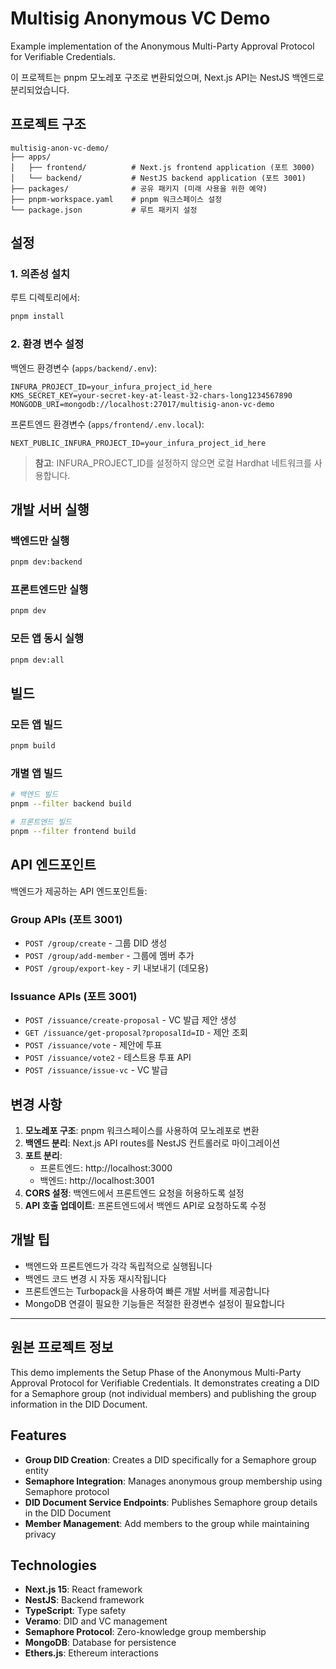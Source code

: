 # Multisig Anonymous VC Demo

Example implementation of the Anonymous Multi-Party Approval Protocol for Verifiable Credentials.

이 프로젝트는 pnpm 모노레포 구조로 변환되었으며, Next.js API는 NestJS 백엔드로 분리되었습니다.

## 프로젝트 구조

```
multisig-anon-vc-demo/
├── apps/
│   ├── frontend/          # Next.js frontend application (포트 3000)
│   └── backend/           # NestJS backend application (포트 3001)
├── packages/              # 공유 패키지 (미래 사용을 위한 예약)
├── pnpm-workspace.yaml    # pnpm 워크스페이스 설정
└── package.json           # 루트 패키지 설정
```

## 설정

### 1. 의존성 설치

루트 디렉토리에서:

```bash
pnpm install
```

### 2. 환경 변수 설정

백엔드 환경변수 (`apps/backend/.env`):
```env
INFURA_PROJECT_ID=your_infura_project_id_here
KMS_SECRET_KEY=your-secret-key-at-least-32-chars-long1234567890
MONGODB_URI=mongodb://localhost:27017/multisig-anon-vc-demo
```

프론트엔드 환경변수 (`apps/frontend/.env.local`):
```env
NEXT_PUBLIC_INFURA_PROJECT_ID=your_infura_project_id_here
```

> **참고**: INFURA_PROJECT_ID를 설정하지 않으면 로컬 Hardhat 네트워크를 사용합니다.

## 개발 서버 실행

### 백엔드만 실행
```bash
pnpm dev:backend
```

### 프론트엔드만 실행
```bash
pnpm dev
```

### 모든 앱 동시 실행
```bash
pnpm dev:all
```

## 빌드

### 모든 앱 빌드
```bash
pnpm build
```

### 개별 앱 빌드
```bash
# 백엔드 빌드
pnpm --filter backend build

# 프론트엔드 빌드
pnpm --filter frontend build
```

## API 엔드포인트

백엔드가 제공하는 API 엔드포인트들:

### Group APIs (포트 3001)
- `POST /group/create` - 그룹 DID 생성
- `POST /group/add-member` - 그룹에 멤버 추가
- `POST /group/export-key` - 키 내보내기 (데모용)

### Issuance APIs (포트 3001)
- `POST /issuance/create-proposal` - VC 발급 제안 생성
- `GET /issuance/get-proposal?proposalId=ID` - 제안 조회
- `POST /issuance/vote` - 제안에 투표
- `POST /issuance/vote2` - 테스트용 투표 API
- `POST /issuance/issue-vc` - VC 발급

## 변경 사항

1. **모노레포 구조**: pnpm 워크스페이스를 사용하여 모노레포로 변환
2. **백엔드 분리**: Next.js API routes를 NestJS 컨트롤러로 마이그레이션
3. **포트 분리**: 
   - 프론트엔드: http://localhost:3000
   - 백엔드: http://localhost:3001
4. **CORS 설정**: 백엔드에서 프론트엔드 요청을 허용하도록 설정
5. **API 호출 업데이트**: 프론트엔드에서 백엔드 API로 요청하도록 수정

## 개발 팁

- 백엔드와 프론트엔드가 각각 독립적으로 실행됩니다
- 백엔드 코드 변경 시 자동 재시작됩니다
- 프론트엔드는 Turbopack을 사용하여 빠른 개발 서버를 제공합니다
- MongoDB 연결이 필요한 기능들은 적절한 환경변수 설정이 필요합니다

---

## 원본 프로젝트 정보

This demo implements the Setup Phase of the Anonymous Multi-Party Approval Protocol for Verifiable Credentials. It demonstrates creating a DID for a Semaphore group (not individual members) and publishing the group information in the DID Document.

## Features

- **Group DID Creation**: Creates a DID specifically for a Semaphore group entity
- **Semaphore Integration**: Manages anonymous group membership using Semaphore protocol
- **DID Document Service Endpoints**: Publishes Semaphore group details in the DID Document
- **Member Management**: Add members to the group while maintaining privacy

## Technologies

- **Next.js 15**: React framework
- **NestJS**: Backend framework
- **TypeScript**: Type safety
- **Veramo**: DID and VC management
- **Semaphore Protocol**: Zero-knowledge group membership
- **MongoDB**: Database for persistence
- **Ethers.js**: Ethereum interactions